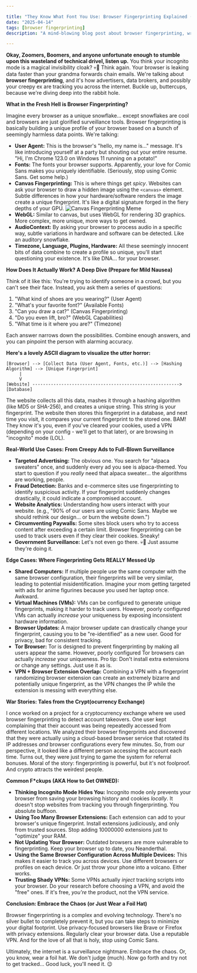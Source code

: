```yaml
---

title: "They Know What Font You Use: Browser Fingerprinting Explained (So You Can Avoid Being Targeted With Personalized Ads for Crocs)"
date: "2025-04-14"
tags: [browser fingerprinting]
description: "A mind-blowing blog post about browser fingerprinting, written for chaotic Gen Z engineers."

---
```


**Okay, Zoomers, Boomers, and anyone unfortunate enough to stumble upon this wasteland of technical drivel, listen up.** You think your incognito mode is a magical invisibility cloak? 💀🙏 Think again. Your browser is leaking data faster than your grandma forwards chain emails. We're talking about **browser fingerprinting**, and it's how advertisers, data brokers, and possibly your creepy ex are tracking you across the internet. Buckle up, buttercups, because we're diving deep into the rabbit hole.

**What in the Fresh Hell is Browser Fingerprinting?**

Imagine every browser as a unique snowflake... except snowflakes are cool and browsers are just glorified surveillance tools. Browser fingerprinting is basically building a unique profile of your browser based on a bunch of seemingly harmless data points. We're talking:

*   **User Agent:** This is the browser's "hello, my name is..." message. It's like introducing yourself at a party but shouting out your entire resume. "Hi, I'm Chrome 123.0 on Windows 11 running on a potato!"
*   **Fonts:** The fonts your browser supports. Apparently, your love for Comic Sans makes you uniquely identifiable. (Seriously, stop using Comic Sans. Get some help.)
*   **Canvas Fingerprinting:** This is where things get *spicy*. Websites can ask your browser to draw a hidden image using the `<canvas>` element. Subtle differences in how your hardware/software renders the image create a unique fingerprint. It's like a digital signature forged in the fiery depths of your GPU.
    ![Canvas Fingerprinting Meme](https://i.kym-cdn.com/photos/images/newsfeed/001/583/572/636.png)
*   **WebGL:** Similar to canvas, but uses WebGL for rendering 3D graphics. More complex, more unique, more ways to get owned.
*   **AudioContext:** By asking your browser to process audio in a specific way, subtle variations in hardware and software can be detected. Like an auditory snowflake.
*   **Timezone, Language, Plugins, Hardware:** All these seemingly innocent bits of data combine to create a profile so unique, you'll start questioning your existence. It's like DNA… for your browser.

**How Does It Actually Work? A Deep Dive (Prepare for Mild Nausea)**

Think of it like this: You're trying to identify someone in a crowd, but you can't see their face. Instead, you ask them a series of questions:

1.  "What kind of shoes are you wearing?" (User Agent)
2.  "What's your favorite font?" (Available Fonts)
3.  "Can you draw a cat?" (Canvas Fingerprinting)
4.  "Do you even lift, bro?" (WebGL Capabilities)
5.  "What time is it where you are?" (Timezone)

Each answer narrows down the possibilities. Combine enough answers, and you can pinpoint the person with alarming accuracy.

**Here's a lovely ASCII diagram to visualize the utter horror:**

```
[Browser] --> [Collect Data (User Agent, Fonts, etc.)] --> [Hashing Algorithm] --> [Unique Fingerprint]
     |
     V
[Website] --------------------------------------------------------> [Database]
```

The website collects all this data, mashes it through a hashing algorithm (like MD5 or SHA-256), and creates a unique string. This string is your fingerprint. The website then stores this fingerprint in a database, and next time you visit, it compares your current fingerprint to the stored one. BAM! They know it's you, even if you've cleared your cookies, used a VPN (depending on your config - we'll get to that later), or are browsing in "incognito" mode (LOL).

**Real-World Use Cases: From Creepy Ads to Full-Blown Surveillance**

*   **Targeted Advertising:** The obvious one. You search for "alpaca sweaters" once, and suddenly every ad you see is alpaca-themed. You start to question if you *really* need that alpaca sweater... the algorithms are working, people.
*   **Fraud Detection:** Banks and e-commerce sites use fingerprinting to identify suspicious activity. If your fingerprint suddenly changes drastically, it could indicate a compromised account.
*   **Website Analytics:** Understanding how users interact with your website. (e.g., "90% of our users are using Comic Sans. Maybe we should rethink our design… or burn the website down.")
*   **Circumventing Paywalls:** Some sites block users who try to access content after exceeding a certain limit. Browser fingerprinting can be used to track users even if they clear their cookies. Sneaky!
*   **Government Surveillance:** Let's not even go there. 💀🙏 Just assume they're doing it.

**Edge Cases: Where Fingerprinting Gets REALLY Messed Up**

*   **Shared Computers:** If multiple people use the same computer with the same browser configuration, their fingerprints will be very similar, leading to potential misidentification. Imagine your mom getting targeted with ads for anime figurines because you used her laptop once. Awkward.
*   **Virtual Machines (VMs):** VMs can be configured to generate unique fingerprints, making it harder to track users. However, poorly configured VMs can actually *increase* your uniqueness by exposing inconsistent hardware information.
*   **Browser Updates:** A major browser update can drastically change your fingerprint, causing you to be "re-identified" as a new user. Good for privacy, bad for consistent tracking.
*   **Tor Browser:** Tor is designed to prevent fingerprinting by making all users appear the same. However, poorly configured Tor browsers can actually *increase* your uniqueness. Pro tip: Don't install extra extensions or change any settings. Just use it as is.
*  **VPN + Browser Extension Overlap:** Combining a VPN with a fingerprint randomizing browser extension can create an extremely bizarre and potentially unique fingerprint, as the VPN changes the IP while the extension is messing with everything else.

**War Stories: Tales from the Crypt(ocurrency Exchange)**

I once worked on a project for a cryptocurrency exchange where we used browser fingerprinting to detect account takeovers. One user kept complaining that their account was being repeatedly accessed from different locations. We analyzed their browser fingerprints and discovered that they were actually using a cloud-based browser service that rotated its IP addresses *and* browser configurations every few minutes. So, from our perspective, it looked like a different person accessing the account each time. Turns out, they were just trying to game the system for referral bonuses. Moral of the story: fingerprinting is powerful, but it's not foolproof. And crypto attracts the weirdest people.

**Common F*ckups (AKA How to Get OWNED):**

*   **Thinking Incognito Mode Hides You:** Incognito mode only prevents your browser from saving your browsing history and cookies *locally*. It doesn't stop websites from tracking you through fingerprinting. You absolute buffoon.
*   **Using Too Many Browser Extensions:** Each extension can add to your browser's unique fingerprint. Install extensions judiciously, and only from trusted sources. Stop adding 10000000 extensions just to "optimize" your RAM.
*   **Not Updating Your Browser:** Outdated browsers are more vulnerable to fingerprinting. Keep your browser up to date, you Neanderthal.
*   **Using the Same Browser Configuration Across Multiple Devices:** This makes it easier to track you across devices. Use different browsers or profiles on each device. Or just throw your phone into a volcano. Either works.
*   **Trusting Shady VPNs:** Some VPNs actually *inject* tracking scripts into your browser. Do your research before choosing a VPN, and avoid the "free" ones. If it's free, *you're* the product, not the VPN service.

**Conclusion: Embrace the Chaos (or Just Wear a Foil Hat)**

Browser fingerprinting is a complex and evolving technology. There's no silver bullet to completely prevent it, but you can take steps to minimize your digital footprint. Use privacy-focused browsers like Brave or Firefox with privacy extensions. Regularly clear your browser data. Use a reputable VPN. And for the love of all that is holy, stop using Comic Sans.

Ultimately, the internet is a surveillance nightmare. Embrace the chaos. Or, you know, wear a foil hat. We don't judge (much). Now go forth and try not to get tracked... Good luck, you'll need it. 😉
